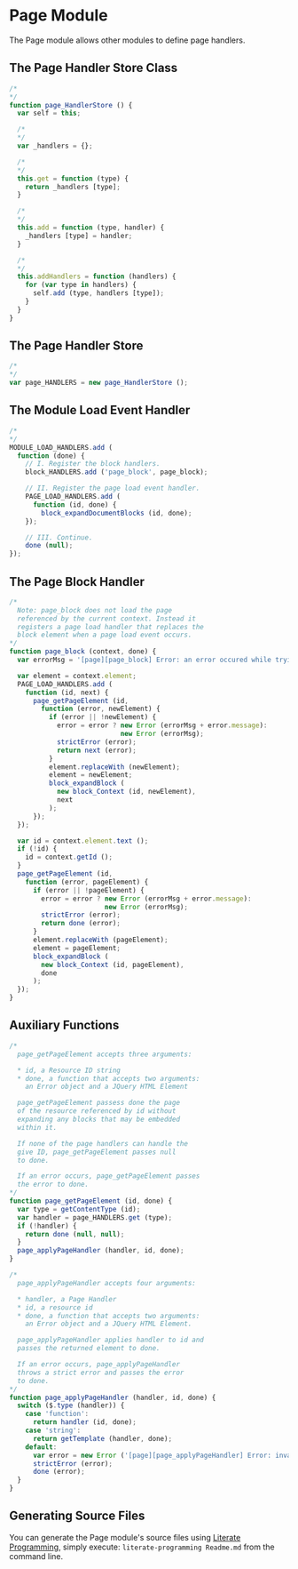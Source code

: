 Page Module
===========

The Page module allows other modules to define page handlers.

The Page Handler Store Class
----------------------------

```javascript
/*
*/
function page_HandlerStore () {
  var self = this;

  /*
  */
  var _handlers = {};

  /*
  */
  this.get = function (type) {
    return _handlers [type];
  }

  /*
  */
  this.add = function (type, handler) {
    _handlers [type] = handler;
  }

  /*
  */
  this.addHandlers = function (handlers) {
    for (var type in handlers) {
      self.add (type, handlers [type]);
    } 
  }
}
```

The Page Handler Store
----------------------

```javascript
/*
*/
var page_HANDLERS = new page_HandlerStore ();
```

The Module Load Event Handler
-----------------------------

```javascript
/*
*/
MODULE_LOAD_HANDLERS.add (
  function (done) {
    // I. Register the block handlers.
    block_HANDLERS.add ('page_block', page_block);

    // II. Register the page load event handler.
    PAGE_LOAD_HANDLERS.add (
      function (id, done) {
        block_expandDocumentBlocks (id, done);
    });

    // III. Continue.
    done (null);
});
```

The Page Block Handler
----------------------

```javascript
/*
  Note: page_block does not load the page
  referenced by the current context. Instead it
  registers a page load handler that replaces the
  block element when a page load event occurs.
*/
function page_block (context, done) {
  var errorMsg = '[page][page_block] Error: an error occured while trying to load a page block.';

  var element = context.element;
  PAGE_LOAD_HANDLERS.add (
    function (id, next) {
      page_getPageElement (id,
        function (error, newElement) {
          if (error || !newElement) {
            error = error ? new Error (errorMsg + error.message):
                            new Error (errorMsg);
            strictError (error);
            return next (error);
          }
          element.replaceWith (newElement);
          element = newElement;
          block_expandBlock (
            new block_Context (id, newElement),
            next
          );
      });
  });

  var id = context.element.text ();
  if (!id) {
    id = context.getId ();
  }
  page_getPageElement (id,
    function (error, pageElement) {
      if (error || !pageElement) {
        error = error ? new Error (errorMsg + error.message):
                        new Error (errorMsg);
        strictError (error);
        return done (error);
      }
      element.replaceWith (pageElement);
      element = pageElement;
      block_expandBlock (
        new block_Context (id, pageElement),
        done
      );
  });
}
```

Auxiliary Functions
-------------------

```javascript
/*
  page_getPageElement accepts three arguments:

  * id, a Resource ID string
  * done, a function that accepts two arguments:
    an Error object and a JQuery HTML Element

  page_getPageElement passess done the page
  of the resource referenced by id without
  expanding any blocks that may be embedded
  within it.

  If none of the page handlers can handle the
  give ID, page_getPageElement passes null
  to done.

  If an error occurs, page_getPageElement passes 
  the error to done.
*/
function page_getPageElement (id, done) {
  var type = getContentType (id);
  var handler = page_HANDLERS.get (type);
  if (!handler) {
    return done (null, null);
  }
  page_applyPageHandler (handler, id, done);
}

/*
  page_applyPageHandler accepts four arguments:

  * handler, a Page Handler
  * id, a resource id
  * done, a function that accepts two arguments:
    an Error object and a JQuery HTML Element.

  page_applyPageHandler applies handler to id and
  passes the returned element to done.

  If an error occurs, page_applyPageHandler
  throws a strict error and passes the error
  to done.
*/
function page_applyPageHandler (handler, id, done) {
  switch ($.type (handler)) {
    case 'function':
      return handler (id, done);
    case 'string':
      return getTemplate (handler, done);
    default:
      var error = new Error ('[page][page_applyPageHandler] Error: invalid page template type. Page templates must be either a string or a function.'); 
      strictError (error);
      done (error);
  }
}
```

Generating Source Files
-----------------------

You can generate the Page module's source files using [Literate Programming](https://github.com/jostylr/literate-programming), simply execute:
`literate-programming Readme.md`
from the command line.

<!---
#### Page.js
```
_"The Page Handler Store Class"

_"The Page Handler Store"

_"The Module Load Event Handler"

_"The Page Block Handler"

_"Auxiliary Functions"
```
[page.js](#Page.js "save:")
-->
